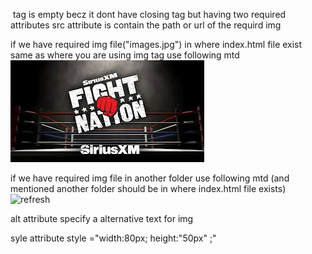 <img> tag is empty becz it dont have closing tag but having two required attributes 
src attribute is contain the path or url of the requird img

if we have required img file("images.jpg") in  where index.html file exist  same as where you are using img tag use following mtd 
 <img src="images.jpg" alt="refresh">

if we have required img file in another folder use following mtd (and mentioned another folder should be in where index.html file exists)
<img src="anotherfolder name\images.jpg" alt="refresh"> 




alt attribute
specify a alternative text for img 


syle attribute 
style ="width:80px; height:"50px" ;"
